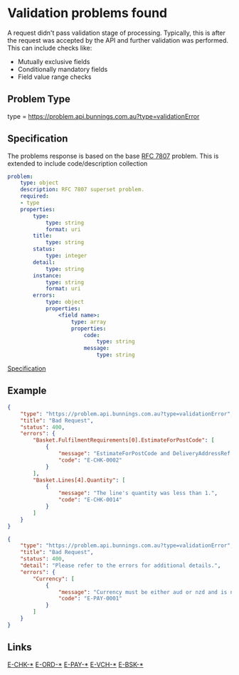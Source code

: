 # Validation problems found

A request didn't pass validation stage of processing. Typically, this is after the request was accepted by the API and further
validation was performed. This can include checks like:
- Mutually exclusive fields
- Conditionally mandatory fields
- Field value range checks


## Problem Type

type = https://problem.api.bunnings.com.au?type=validationError

## Specification

The problems response is based on the base [RFC 7807](https://tools.ietf.org/html/rfc7807) problem.
This is extended to include code/description collection

```yaml
problem:
    type: object
    description: RFC 7807 superset problem.
    required:
    - type
    properties:
        type:
            type: string
            format: uri
        title:
            type: string
        status:
            type: integer
        detail:
            type: string
        instance:
            type: string
            format: uri
        errors:
            type: object
            properties:
                <field name>:
                    type: array
                    properties:
                        code:
                            type: string
                        message:
                            type: string
```
[Specification](./validationError.yaml)

## Example

```json
{
    "type": "https://problem.api.bunnings.com.au?type=validationError",
    "title": "Bad Request",
    "status": 400,
    "errors": {
        "Basket.FulfilmentRequirements[0].EstimateForPostCode": [
            {
                "message": "EstimateForPostCode and DeliveryAddressRef are mutually exclusive",
                "code": "E-CHK-0002"
            }
        ],
        "Basket.Lines[4].Quantity": [
            {
                "message": "The line's quantity was less than 1.",
                "code": "E-CHK-0014"
            }
        ]
    }
}
```

```json
{
    "type": "https://problem.api.bunnings.com.au?type=validationError",
    "title": "Bad Request",
    "status": 400,
    "detail": "Please refer to the errors for additional details.",
    "errors": {
        "Currency": [
            {
                "message": "Currency must be either aud or nzd and is not case sensitive. The input provided did not match.",
                "code": "E-PAY-0001"
            }
        ]
    }
}
```

## Links

[E-CHK-*](./?codes=errorCodesCheckout)
[E-ORD-*](./?codes=errorCodesOrdering)
[E-PAY-*](./?codes=errorCodesPayment)
[E-VCH-*](./?codes=errorCodesVoucher)
[E-BSK-*](./?codes=errorCodesBasket)